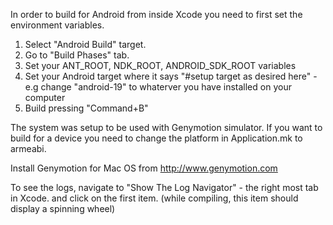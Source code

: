 In order to build for Android from inside Xcode you need to first set the environment variables.

1. Select "Android Build" target.
2. Go to "Build Phases" tab.
3. Set your ANT_ROOT, NDK_ROOT, ANDROID_SDK_ROOT variables
4. Set your Android target where it says "#setup target as desired here" - e.g change "android-19" to whaterver you have installed on your computer
5. Build pressing "Command+B"


The system was setup to be used with Genymotion simulator. If you want to build for a device you need to change the platform
in Application.mk to armeabi.


Install Genymotion for Mac OS from http://www.genymotion.com


To see the logs, navigate to "Show The Log Navigator" - the right most tab in Xcode.
and click on the first item. (while compiling, this item should display a spinning wheel)

